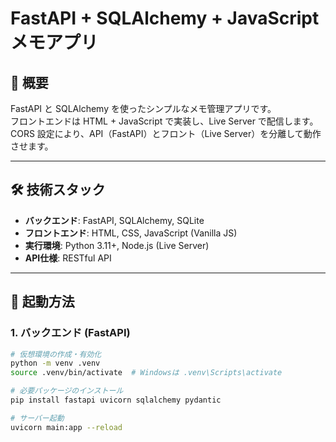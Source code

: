 # FastAPI + SQLAlchemy + JavaScript メモアプリ

## 📌 概要
FastAPI と SQLAlchemy を使ったシンプルなメモ管理アプリです。  
フロントエンドは HTML + JavaScript で実装し、Live Server で配信します。  
CORS 設定により、API（FastAPI）とフロント（Live Server）を分離して動作させます。

---

## 🛠 技術スタック
- **バックエンド**: FastAPI, SQLAlchemy, SQLite
- **フロントエンド**: HTML, CSS, JavaScript (Vanilla JS)
- **実行環境**: Python 3.11+, Node.js (Live Server)
- **API仕様**: RESTful API

---

## 🚀 起動方法

### 1. バックエンド (FastAPI)
```bash
# 仮想環境の作成・有効化
python -m venv .venv
source .venv/bin/activate  # Windowsは .venv\Scripts\activate

# 必要パッケージのインストール
pip install fastapi uvicorn sqlalchemy pydantic

# サーバー起動
uvicorn main:app --reload
